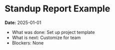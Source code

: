 # Standup Report Example

**Date:** 2025-01-01

- What was done: Set up project template
- What is next: Customize for team
- Blockers: None
